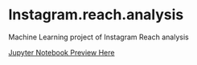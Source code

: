 # Instagram.reach.analysis
Machine Learning project of Instagram Reach analysis

<a href="https://nbviewer.jupyter.org/github/S2Sofficial/Instagram.reach.analysis/blob/main/Notebook/Instagram%20reach%20calculator.ipynb" target="_blank">Jupyter Notebook Preview Here</a>
